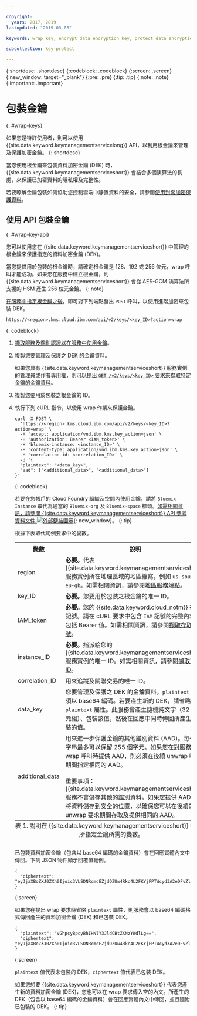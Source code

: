```yaml
---

copyright:
  years: 2017, 2019
lastupdated: "2019-03-08"

keywords: wrap key, encrypt data encryption key, protect data encryption key, envelope encryption API examples

subcollection: key-protect

---
```



{:shortdesc: .shortdesc}
{:codeblock: .codeblock}
{:screen: .screen}
{:new_window: target="_blank"}
{:pre: .pre}
{:tip: .tip}
{:note: .note}
{:important: .important}

# 包裝金鑰
{: #wrap-keys}

如果您是特許使用者，則可以使用 {{site.data.keyword.keymanagementservicelong}} API，以利用根金鑰來管理及保護加密金鑰。
{: shortdesc}

當您使用根金鑰來包裝資料加密金鑰 (DEK) 時，{{site.data.keyword.keymanagementserviceshort}} 會結合多個演算法的長處，來保護已加密資料的隱私權及完整性。  

若要瞭解金鑰包裝如何協助您控制雲端中靜置資料的安全，請參閱[使用封套加密保護資料](/docs/services/key-protect?topic=key-protect-envelope-encryption)。

## 使用 API 包裝金鑰
{: #wrap-key-api}

您可以使用您在 {{site.data.keyword.keymanagementserviceshort}} 中管理的根金鑰來保護指定的資料加密金鑰 (DEK)。

當您提供用於包裝的根金鑰時，請確定根金鑰是 128、192 或 256 位元，wrap 呼叫才能成功。如果您在服務中建立根金鑰，則 {{site.data.keyword.keymanagementserviceshort}} 會從 AES-GCM 演算法所支援的 HSM 產生 256 位元金鑰。
{: note}

[在服務中指定根金鑰之後](/docs/services/key-protect?topic=key-protect-create-root-keys)，即可對下列端點發出 `POST` 呼叫，以使用進階加密來包裝 DEK。

```
https://<region>.kms.cloud.ibm.com/api/v2/keys/<key_ID>?action=wrap
```
{: codeblock}

1. [擷取服務及鑑別認證以在服務中使用金鑰](/docs/services/key-protect?topic=key-protect-set-up-api)。

2. 複製您要管理及保護之 DEK 的金鑰資料。

    如果您具有 {{site.data.keyword.keymanagementserviceshort}} 服務實例的管理員或作者專用權，則[可以提出 `GET /v2/keys/<key_ID>` 要求來擷取特定金鑰的金鑰資料](/docs/services/key-protect?topic=key-protect-view-keys#api)。

3. 複製您要用於包裝之根金鑰的 ID。

4. 執行下列 cURL 指令，以使用 wrap 作業來保護金鑰。

    ```cURL
    curl -X POST \
      'https://<region>.kms.cloud.ibm.com/api/v2/keys/<key_ID>?action=wrap' \
      -H 'accept: application/vnd.ibm.kms.key_action+json' \
      -H 'authorization: Bearer <IAM_token>' \
      -H 'bluemix-instance: <instance_ID>' \
      -H 'content-type: application/vnd.ibm.kms.key_action+json' \
      -H 'correlation-id: <correlation_ID>' \
      -d '{
      "plaintext": "<data_key>",
      "aad": ["<additional_data>", "<additional_data>"]
    }'
    ```
    {: codeblock}

    若要在您帳戶的 Cloud Foundry 組織及空間內使用金鑰，請將 `Bluemix-Instance` 取代為適當的 `Bluemix-org` 及 `Bluemix-space` 標頭。[如需相關資訊，請參閱 {{site.data.keyword.keymanagementserviceshort}} API 參考資料文件 ![外部鏈結圖示](../../icons/launch-glyph.svg "外部鏈結圖示")](https://{DomainName}/apidocs/key-protect){: new_window}。
    {: tip}

    根據下表取代範例要求中的變數。

    <table>
      <tr>
        <th>變數</th>
        <th>說明</th>
      </tr>
      <tr>
        <td><varname>region</varname></td>
        <td><strong>必要。</strong>代表 {{site.data.keyword.keymanagementserviceshort}} 服務實例所在地理區域的地區縮寫，例如 <code>us-south</code> 或 <code>eu-gb</code>。如需相關資訊，請參閱<a href="/docs/services/key-protect?topic=key-protect-regions#endpoints">地區服務端點</a>。</td>
      </tr>
      <tr>
        <td><varname>key_ID</varname></td>
        <td><strong>必要。</strong>您要用於包裝之根金鑰的唯一 ID。</td>
      </tr>
      <tr>
        <td><varname>IAM_token</varname></td>
        <td><strong>必要。</strong>您的 {{site.data.keyword.cloud_notm}} 存取記號。請在 cURL 要求中包含 <code>IAM</code> 記號的完整內容，包括 Bearer 值。如需相關資訊，請參閱<a href="/docs/services/key-protect?topic=key-protect-retrieve-access-token">擷取存取記號</a>。</td>
      </tr>
      <tr>
        <td><varname>instance_ID</varname></td>
        <td><strong>必要。</strong>指派給您的 {{site.data.keyword.keymanagementserviceshort}} 服務實例的唯一 ID。如需相關資訊，請參閱<a href="/docs/services/key-protect?topic=key-protect-retrieve-instance-ID">擷取實例 ID</a>。</td>
      </tr>
      <tr>
        <td><varname>correlation_ID</varname></td>
        <td>用來追蹤及關聯交易的唯一 ID。</td>
      </tr>
      <tr>
        <td><varname>data_key</varname></td>
        <td>您要管理及保護之 DEK 的金鑰資料。<code>plaintext</code> 值必須以 base64 編碼。若要產生新的 DEK，請省略 <code>plaintext</code> 屬性。此服務會產生隨機純文字（32 個位元組）、包裝該值，然後在回應中同時傳回所產生和包裝的值。</td>
      </tr>
      <tr>
        <td><varname>additional_data</varname></td>
        <td>用來進一步保護金鑰的其他鑑別資料 (AAD)。每一個字串最多可以保留 255 個字元。如果您在對服務發出 wrap 呼叫時提供 AAD，則必須在後續 unwrap 呼叫期間指定相同的 AAD。<br></br>重要事項：{{site.data.keyword.keymanagementserviceshort}} 服務不會儲存其他的鑑別資料。如果您提供 AAD，請將資料儲存到安全的位置，以確保您可以在後續的 unwrap 要求期間存取及提供相同的 AAD。</td>
      </tr>
      <caption style="caption-side:bottom;">表 1. 說明在 {{site.data.keyword.keymanagementserviceshort}} 中包裝所指定金鑰所需的變數。</caption>
    </table>

    已包裝資料加密金鑰（包含以 base64 編碼的金鑰資料）會在回應實體內文中傳回。下列 JSON 物件顯示回覆值範例。

    ```
    {
      "ciphertext": "eyJjaXBoZXJ0ZXh0Ijoic3VLSDNRcmdEZjdOZUw4Rkc4L2FKYjFPTWcyd3A2eDFvZlA4MEc0Z1B2RmNrV2g3cUlidHphYXU0eHpKWWoxZyIsImhhc2giOiJiMmUyODdkZDBhZTAwZGZlY2Q3OGJmMDUxYmNmZGEyNWJkNGUzMjBkYjBhN2FjNzVhMWYzZmNkMDZlMjAzZWYxNWM5MTY4N2JhODg2ZWRjZGE2YWVlMzFjYzk2MjNkNjA5YTRkZWNkN2E5Y2U3ZDc5ZTRhZGY1MWUyNWFhYWM5MjhhNzg3NmZjYjM2NDFjNTQzMTZjMjMwOGY2MThlZGM2OTE3MjAyYjA5YTdjMjA2YzkxNTBhOTk1NmUxYzcxMTZhYjZmNmQyYTQ4MzZiZTM0NTk0Y2IwNzJmY2RmYTk2ZSJ9"
    }
    ```
    {:screen}
    
    如果您在提出 wrap 要求時省略 `plaintext` 屬性，則服務會以 base64 編碼格式傳回產生的資料加密金鑰 (DEK) 和已包裝 DEK。

    ```
    {
      "plaintext": "VGhpcyBpcyBhIHNlY3JldCBtZXNzYWdlLg==",
      "ciphertext": "eyJjaXBoZXJ0ZXh0Ijoic3VLSDNRcmdEZjdOZUw4Rkc4L2FKYjFPTWcyd3A2eDFvZlA4MEc0Z1B2RmNrV2g3cUlidHphYXU0eHpKWWoxZyIsImhhc2giOiJiMmUyODdkZDBhZTAwZGZlY2Q3OGJmMDUxYmNmZGEyNWJkNGUzMjBkYjBhN2FjNzVhMWYzZmNkMDZlMjAzZWYxNWM5MTY4N2JhODg2ZWRjZGE2YWVlMzFjYzk2MjNkNjA5YTRkZWNkN2E5Y2U3ZDc5ZTRhZGY1MWUyNWFhYWM5MjhhNzg3NmZjYjM2NDFjNTQzMTZjMjMwOGY2MThlZGM2OTE3MjAyYjA5YTdjMjA2YzkxNTBhOTk1NmUxYzcxMTZhYjZmNmQyYTQ4MzZiZTM0NTk0Y2IwNzJmY2RmYTk2ZSJ9"
    }
    ```
    {:screen}

    <code>plaintext</code> 值代表未包裝的 DEK，<code>ciphertext</code> 值代表已包裝 DEK。
    
    如果您想要 {{site.data.keyword.keymanagementserviceshort}} 代表您產生新的資料加密金鑰 (DEK)，您也可以在 wrap 要求傳入空的內文。所產生的 DEK（包含以 base64 編碼的金鑰資料）會在回應實體內文中傳回，並且隨附已包裝的 DEK。
    {: tip}
    
